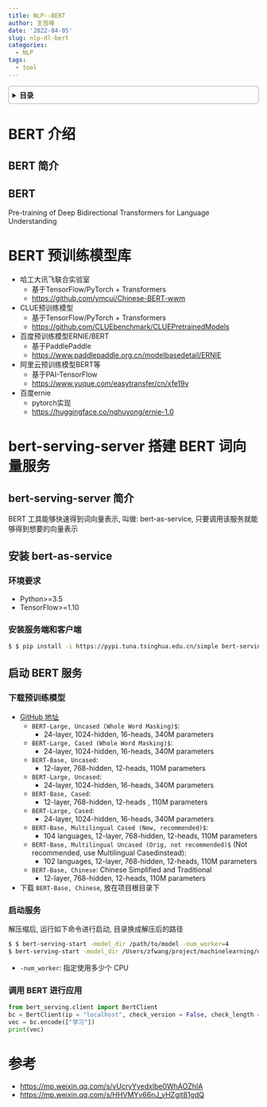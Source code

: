 ```yaml
---
title: NLP--BERT
author: 王哲峰
date: '2022-04-05'
slug: nlp-dl-bert
categories:
  - NLP
tags:
  - tool
---
```


<style>
details {
    border: 1px solid #aaa;
    border-radius: 4px;
    padding: .5em .5em 0;
}
summary {
    font-weight: bold;
    margin: -.5em -.5em 0;
    padding: .5em;
}
details[open] {
    padding: .5em;
}
details[open] summary {
    border-bottom: 1px solid #aaa;
    margin-bottom: .5em;
}
</style>

<details><summary>目录</summary><p>

- [BERT 介绍](#bert-介绍)
  - [BERT 简介](#bert-简介)
  - [BERT](#bert)
- [BERT 预训练模型库](#bert-预训练模型库)
- [bert-serving-server 搭建 BERT 词向量服务](#bert-serving-server-搭建-bert-词向量服务)
  - [bert-serving-server 简介](#bert-serving-server-简介)
  - [安装 bert-as-service](#安装-bert-as-service)
    - [环境要求](#环境要求)
    - [安装服务端和客户端](#安装服务端和客户端)
  - [启动 BERT 服务](#启动-bert-服务)
    - [下载预训练模型](#下载预训练模型)
    - [启动服务](#启动服务)
    - [调用 BERT 进行应用](#调用-bert-进行应用)
- [参考](#参考)
</p></details><p></p>

# BERT 介绍

## BERT 简介

## BERT

Pre-training of Deep Bidirectional Transformers for Language Understanding

# BERT 预训练模型库

- 哈工大讯飞联合实验室
    - 基于TensorFlow/PyTorch + Transformers
    - https://github.com/ymcui/Chinese-BERT-wwm
- CLUE预训练模型
    - 基于TensorFlow/PyTorch + Transformers
    - https://github.com/CLUEbenchmark/CLUEPretrainedModels
- 百度预训练模型ERNIE/BERT
    - 基于PaddlePaddle
    - https://www.paddlepaddle.org.cn/modelbasedetail/ERNIE
- 阿里云预训练模型BERT等
    - 基于PAI-TensorFlow
    - https://www.yuque.com/easytransfer/cn/xfe19v
- 百度ernie
    - pytorch实现
    - https://huggingface.co/nghuyong/ernie-1.0


# bert-serving-server 搭建 BERT 词向量服务

## bert-serving-server 简介

BERT 工具能够快速得到词向量表示, 叫做: bert-as-service, 
只要调用该服务就能够得到想要的向量表示

## 安装 bert-as-service

### 环境要求

- Python>=3.5
- TensorFlow>=1.10

### 安装服务端和客户端

```bash
$ $ pip install -i https://pypi.tuna.tsinghua.edu.cn/simple bert-serving-server bert-serving-client
```

## 启动 BERT 服务

### 下载预训练模型

- [GitHub 地址](https://github.com/google-research/bert/) 
    - `BERT-Large, Uncased (Whole Word Masking)$`: 
        - 24-layer, 1024-hidden, 16-heads, 340M parameters
    - `BERT-Large, Cased (Whole Word Masking)$`: 
        - 24-layer, 1024-hidden, 16-heads, 340M parameters
    - `BERT-Base, Uncased`: 
        - 12-layer, 768-hidden, 12-heads, 110M parameters
    - `BERT-Large, Uncased`: 
        - 24-layer, 1024-hidden, 16-heads, 340M parameters
    - `BERT-Base, Cased`: 
        - 12-layer, 768-hidden, 12-heads , 110M parameters
    - `BERT-Large, Cased`: 
        - 24-layer, 1024-hidden, 16-heads, 340M parameters
    - `BERT-Base, Multilingual Cased (New, recommended)$`: 
        - 104 languages, 12-layer, 768-hidden, 12-heads, 110M parameters
    - `BERT-Base, Multilingual Uncased (Orig, not recommended)$` (Not recommended, use Multilingual Casedinstead): 
        - 102 languages, 12-layer, 768-hidden, 12-heads, 110M parameters
    - `BERT-Base, Chinese`: Chinese Simplified and Traditional
        - 12-layer, 768-hidden, 12-heads, 110M parameters
- 下载 `BERT-Base, Chinese`, 放在项目根目录下

### 启动服务

解压缩后, 运行如下命令进行启动, 目录换成解压后的路径

```bash
$ $ bert-serving-start -model_dir /path/to/model -num_worker=4
$ bert-serving-start -model_dir /Users/zfwang/project/machinelearning/deeplearning/datasets/NLP_data/chinese_L-12_H-768_A-12 -num_worker=4
```
- `-num_worker`: 指定使用多少个 CPU

### 调用 BERT 进行应用

```python
from bert_serving.client import BertClient
bc = BertClient(ip = "localhost", check_version = False, check_length = False)
vec = bc.encode(["学习"])
print(vec)
```

# 参考

- https://mp.weixin.qq.com/s/vUcryYyedxlbe0WhAOZhIA
- https://mp.weixin.qq.com/s/HHVMYv66nJ_vHZgit81gdQ